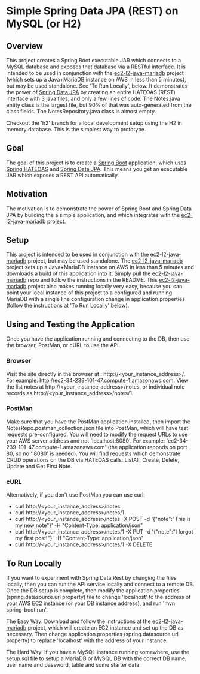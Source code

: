 # Simple Spring Data JPA (REST) on MySQL (or H2)

## Overview
This project creates a Spring Boot executable JAR which connects to a MySQL database and exposes that database via a RESTful interface. It is intended to be used in conjunction with the [ec2-l2-java-mariadb](https://github.com/kbaynes/ec2-l2-java-mariadb) project (which sets up a Java+MariaDB instance on AWS in less than 5 minutes), but may be used standalone. See 'To Run Locally', below. It demonstrates the power of [Spring Data JPA](https://spring.io/projects/spring-data-jpa) by creating an entire HATEOAS (REST) interface with 3 java files, and only a few lines of code. The Notes.java entity class is the largest file, but 90% of that was auto-generated from the class fields. The NotesRepository.java class is almost empty.

Checkout the 'h2' branch for a local development setup using the H2 in memory database. This is the simplest way to prototype.

## Goal
The goal of this project is to create a [Spring Boot](https://spring.io/projects/spring-boot) application, which uses [Spring HATEOAS](https://spring.io/projects/spring-hateoas) and [Spring Data JPA](https://spring.io/projects/spring-data-jpa). This means you get an executable JAR which exposes a REST API automatically.

## Motivation
The motivation is to demonstrate the power of Spring Boot and Spring Data JPA by building the a simple application, and which integrates with the [ec2-l2-java-mariadb](https://github.com/kbaynes/ec2-l2-java-mariadb) project.

## Setup
This project is intended to be used in conjunction with the [ec2-l2-java-mariadb](https://github.com/kbaynes/ec2-l2-java-mariadb) project, but may be used standalone. The [ec2-l2-java-mariadb](https://github.com/kbaynes/ec2-l2-java-mariadb) project sets up a Java+MariaDB instance on AWS in less than 5 minutes and downloads a build of this application into it. Simply pull the [ec2-l2-java-mariadb](https://github.com/kbaynes/ec2-l2-java-mariadb) repo and follow the instructions in the README. This [ec2-l2-java-mariadb](https://github.com/kbaynes/ec2-l2-java-mariadb) project also makes running locally very easy, because you can point your local instance of this project to a configured and running MariaDB with a single line configuration change in application.properties (follow the instructions at 'To Run Locally' below).

## Using and Testing the Application

Once you have the application running and connecting to the DB, then use the browser, PostMan, or cURL to use the API.

### Browser
Visit the site directly in the browser at : http://<your_instance_address>/. For example: http://ec2-34-239-101-47.compute-1.amazonaws.com. View the list notes at http://<your_instance_address>/notes, or individual note records as http://<your_instance_address>/notes/1.

### PostMan
Make sure that you have the PostMan application installed, then import the NotesRepo.postman_collection.json file into PostMan, which will have test requests pre-configured. You will need to modify the request URLs to use your AWS server address and not 'localhost:8080'. For example: 'ec2-34-239-101-47.compute-1.amazonaws.com' (the application reponds on port 80, so no ':8080' is needed). You will find requests which demonstrate CRUD operations on the DB via HATEOAS calls: ListAll, Create, Delete, Update and Get First Note.

### cURL
Alternatively, if you don't use PostMan you can use curl:
- curl http://<your_instance_address>/notes
- curl http://<your_instance_address>/notes/1
- curl http://<your_instance_address>/notes -X POST -d '{"note":"This is my new note"}' -H "Content-Type: application/json"
- curl http://<your_instance_address>/notes/1 -X PUT -d '{"note":"I forgot my first post!"}' -H "Content-Type: application/json"
- curl http://<your_instance_address>/notes/1 -X DELETE

## To Run Locally
If you want to experiment with Spring Data Rest by changing the files locally, then you can run the API service locally and connect to a remote DB. Once the DB setup is complete, then modify the application.properties (spring.datasource.url property) file to change 'localhost' to the address of your AWS EC2 instance (or your DB instance address), and run 'mvn spring-boot:run'.

The Easy Way: Download and follow the instructions at the [ec2-l2-java-mariadb](https://github.com/kbaynes/ec2-l2-java-mariadb) project, which will create an EC2 instance and set up the DB as necessary. Then change application.properties (spring.datasource.url property) to replace 'localhost' with the address of your instance.

The Hard Way: If you have a MySQL instance running somewhere, use the setup.sql file to setup a MariaDB or MySQL DB with the correct DB name, user name and password, table and some starter data.
